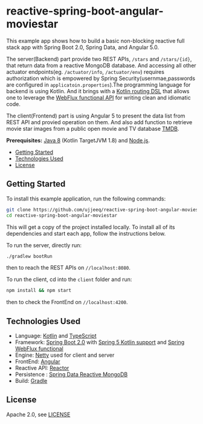 # reactive-spring-boot-angular-moviestar
This example app shows how to build a basic non-blocking reactive full stack app with Spring Boot 2.0, Spring Data, and Angular 5.0.

The server(Backend) part provide two REST APIs, `/stars` and `/stars/{id}`, that return data from a reactive MongoDB database. And accessing all other actuator endpoints(eg. `/actuator/info`, `/actuator/env`) requires authorization which is empowered by Spring Security(usernmae,passwords are configured in `applicatoin.properties`).The programming language for backend is using Kotlin. And it brings with a [Kotlin routing DSL](https://docs.spring.io/spring-framework/docs/5.0.4.RELEASE/kdoc-api/spring-framework/org.springframework.web.reactive.function.server/-router-function-dsl/) that allows one to leverage the [WebFlux functional API](https://docs.spring.io/spring/docs/current/spring-framework-reference/web-reactive.html#webflux-fn) for writing clean and idiomatic code. 

The client(Frontend) part is using Angular 5 to present the data list from REST API and provied operation on them. And also add function to retrieve movie star images from a public open movie and TV database [TMDB](https://www.themoviedb.org/documentation/api?language=en).

**Prerequisites:** [Java 8](http://www.oracle.com/technetwork/java/javase/downloads/jdk8-downloads-2133151.html) (Kotlin TargetJVM 1.8) and [Node.js](https://nodejs.org/).

* [Getting Started](#getting-started)
* [Technologies Used](#technologies-used)
* [License](#license)

## Getting Started

To install this example application, run the following commands:

```bash
git clone https://github.com/ujjeeq/reactive-spring-boot-angular-moviestar.git
cd reactive-spring-boot-angular-moviestar
```

This will get a copy of the project installed locally. To install all of its dependencies and start each app, follow the instructions below.

To run the server, directly run:
 
```bash
./gradlew bootRun
```
then to reach the REST APIs on `//localhost:8080`.

To run the client, cd into the `client` folder and run:
 
```bash
npm install && npm start
```
then to check the FrontEnd on `//localhost:4200`.

## Technologies Used

 - Language: [Kotlin](https://kotlin.link/) and  [TypeScript](https://www.typescriptlang.org/) 
 - Framework: [Spring Boot 2.0](https://projects.spring.io/spring-boot/) with [Spring 5 Kotlin support](https://docs.spring.io/spring/docs/current/spring-framework-reference/languages.html#kotlin) and [Spring WebFlux functional](https://docs.spring.io/spring/docs/current/spring-framework-reference/web-reactive.html#webflux-fn)
 - Engine: [Netty](http://netty.io/) used for client and server
 - FrontEnd: [Angular](https://angular.io/) 
 - Reactive API: [Reactor](http://projectreactor.io/)
 - Persistence : [Spring Data Reactive MongoDB](https://spring.io/blog/2016/11/28/going-reactive-with-spring-data)
 - Build: [Gradle](https://gradle.org/)
 
 ## License

Apache 2.0, see [LICENSE](LICENSE)
